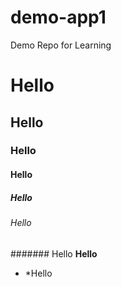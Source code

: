 # demo-app1
Demo Repo for Learning

# Hello
## Hello
### Hello
#### Hello
##### Hello
###### Hello
####### Hello
**Hello**
* *Hello
